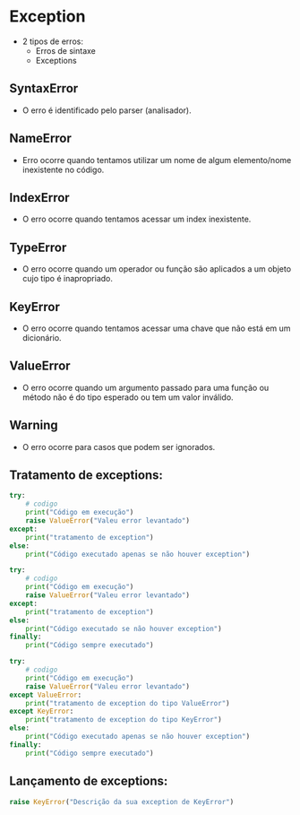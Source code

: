 # Exception
- 2 tipos de erros:
    - Erros de sintaxe
    - Exceptions

## SyntaxError
- O erro é identificado pelo parser (analisador).

## NameError
- Erro ocorre quando tentamos utilizar um nome de algum elemento/nome inexistente no código.

## IndexError
- O erro ocorre quando tentamos acessar um index inexistente.

## TypeError
- O erro ocorre quando um operador ou função são aplicados a um objeto cujo tipo é inapropriado.

## KeyError
- O erro ocorre quando tentamos acessar uma chave que não está em um dicionário.

## ValueError
- O erro ocorre quando um argumento passado para uma função ou método não é do tipo esperado ou tem um valor inválido.

## Warning
- O erro ocorre para casos que podem ser ignorados.


## Tratamento de exceptions:
```python
try:
    # codigo
    print("Código em execução")
    raise ValueError("Valeu error levantado")
except:
    print("tratamento de exception")
else:
    print("Código executado apenas se não houver exception")
```  

```python
try:
    # codigo
    print("Código em execução")
    raise ValueError("Valeu error levantado")
except:
    print("tratamento de exception")
else:
    print("Código executado se não houver exception")
finally:
    print("Código sempre executado")
```  

```python
try:
    # codigo
    print("Código em execução")
    raise ValueError("Valeu error levantado")
except ValueError:
    print("tratamento de exception do tipo ValueError")
except KeyError:
    print("tratamento de exception do tipo KeyError")
else:
    print("Código executado apenas se não houver exception")
finally:
    print("Código sempre executado")
```  

## Lançamento de exceptions:
```python
raise KeyError("Descrição da sua exception de KeyError")
```  
 